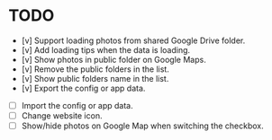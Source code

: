 # TODO

- [v] Support loading photos from shared Google Drive folder.
- [v] Add loading tips when the data is loading.
- [v] Show photos in public folder on Google Maps.
- [v] Remove the public folders in the list.
- [v] Show public folders name in the list.
- [v] Export the config or app data.
- [ ] Import the config or app data.
- [ ] Change website icon.
- [ ] Show/hide photos on Google Map when switching the checkbox.
